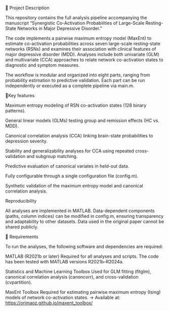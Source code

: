 🧠 Project Description

This repository contains the full analysis pipeline accompanying the manuscript
“Synergistic Co-Activation Probabilities of Large-Scale Resting-State Networks in Major Depressive Disorder.”

The code implements a pairwise maximum entropy model (MaxEnt) to estimate co-activation probabilities across seven large-scale resting-state networks (RSNs) and examines their association with clinical features of major depressive disorder (MDD). Analyses include both univariate (GLM) and multivariate (CCA) approaches to relate network co-activation states to diagnostic and symptom measures.

The workflow is modular and organized into eight parts, ranging from probability estimation to predictive validation. Each part can be run independently or executed as a complete pipeline via main.m.

🧩Key features

Maximum entropy modeling of RSN co-activation states (128 binary patterns).

General linear models (GLMs) testing group and remission effects (HC vs. MDD).

Canonical correlation analysis (CCA) linking brain-state probabilities to depression severity.

Stability and generalizability analyses for CCA using repeated cross-validation and subgroup matching.

Predictive evaluation of canonical variates in held-out data.

Fully configurable through a single configuration file (config.m).

Synthetic validation of the maximum entropy model and canonical correlation analysis.

Reproducibility

All analyses are implemented in MATLAB. Data-dependent components (paths, column indices) can be modified in config.m, ensuring transparency and adaptability to other datasets. Data used in the original paper cannot be shared publicly.

🧩 Requirements

To run the analyses, the following software and dependencies are required:

MATLAB (R2021b or later)
Required for all analyses and scripts. The code has been tested with MATLAB versions R2021b–R2024a.

Statistics and Machine Learning Toolbox
Used for GLM fitting (fitglm), canonical correlation analysis (canoncorr), and cross-validation (cvpartition).

MaxEnt Toolbox
Required for estimating pairwise maximum entropy (Ising) models of network co-activation states.
→ Available at: https://orimaoz.github.io/maxent_toolbox/
